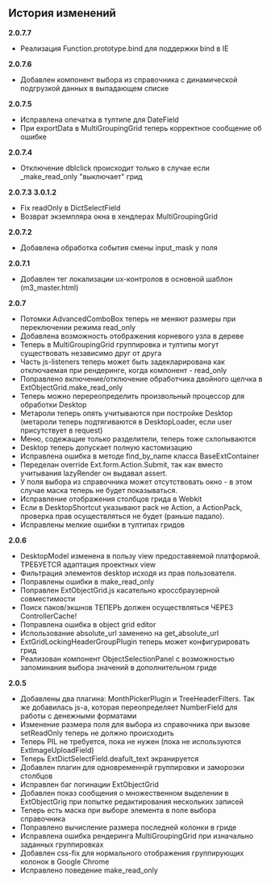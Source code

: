 ## История изменений

**2.0.7.7**
- Реализация Function.prototype.bind для поддержки bind в IE


**2.0.7.6**
- Добавлен компонент выбора из справочника с динамической подгрузкой данных в выпадающем списке

**2.0.7.5**
- Исправлена опечатка в тултипе для DateField
- При exportData в MultiGroupingGrid теперь корректное сообщение об ошибке

**2.0.7.4**
- Отключение dblclick происходит только в случае если _make_read_only "выключает" грид

**2.0.7.3**
**3.0.1.2**

- Fix readOnly в DictSelectField
- Возврат экземпляра окна в хендлерах MultiGroupingGrid

**2.0.7.2**
- Добавлена обработка события смены input_mask у поля

**2.0.7.1**
- Добавлен тег локализации ux-контролов в основной шаблон (m3_master.html)

**2.0.7**

- Потомки AdvancedComboBox теперь не меняют размеры при переключении режима read_only
- Добавлена возможность отображения корневого узла в дереве
- Теперь в MultiGroupingGrid группировка и тултипы могут существовать независимо друг от друга
- Часть js-listeners теперь может быть задекларирована как отключаемая при рендеринге, когда компонент - read_only
- Поправлено включение/отключение обработчика двойного щелчка в ExtObjectGrid.make_read_only
- Теперь можно перереопределить произвольный процессор для обработки Desktop
- Метароли теперь опять учитываются при постройке Desktop (метароли теперь подтягиваются в DesktopLoader, если user присутствует в request)
- Меню, содежащие только разделители, теперь тоже схлопываются
- Desktop теперь допускает полную кастомизацию
- Исправлена ошибка в методе find_by_name класса BaseExtContainer
- Переделан override Ext.form.Action.Submit, так как вместо учитывания lazyRender он выдавал assert.
- У поля выбора из справочника может отсутствовать окно - в этом случае маска теперь не будет показываться.
- Исправление отображения столбцов грида в Webkit
- Если в DesktopShortcut указывают pack не Action, а ActionPack, проверка прав осуществляться не будет (раньше падало).
- Исправлены мелкие ошибки в тултипах гридов

**2.0.6**

- DesktopModel изменена в пользу view предоставяемой платформой. ТРЕБУЕТСЯ адаптация проектных view
- Фильтрация элементов desktop исходя из прав пользователя.
- Поправлены ошибки в make_read_only
- Поправлен ExtObjectGrid.js касательно кроссбраузерной совместимости
- Поиск паков/экшнов ТЕПЕРЬ должен осуществляться ЧЕРЕЗ ControllerCache!
- Поправлена ошибка в object grid editor
- Использование absolute_url заменено на get_absolute_url
- ExtGridLockingHeaderGroupPlugin теперь может конфигурировать грид
- Реализован компонент ObjectSelectionPanel с возможностью запоминания выбора значений в дополнительном гриде

**2.0.5**

- Добавлены два плагина: MonthPickerPlugin и TreeHeaderFilters. Так же добавилась js-а, которая переопределяет NumberField для работы с денежными форматами
- Изменение размера поля для выбора из справочника при вызове setReadOnly теперь не должно происходить
- Теперь PIL не требуется, пока не нужен (пока не используются ExtImageUploadField)
- Теперь ExtDictSelectField.deafult_text экранируется
- Добавлен плагин для одновременнрй группировки и заморозки столбцов
- Исправлен баг погинации ExtObjectGrid
- Добавлен показ сообщения о множественном выделении в ExtObjectGrig при попытке редактирования нескольких записей
- Теперь есть маска при выборе элемента в поле выбора справочника
- Поправлено вычисление размера последней колонки в гриде
- Исправлена ошибка рендеринга MultiGroupingGrid при изначально заданных группировках
- Добавлен css-fix для нормального отображения группирующих колонок в Google Chrome
- Исправлено поведение make_read_only

